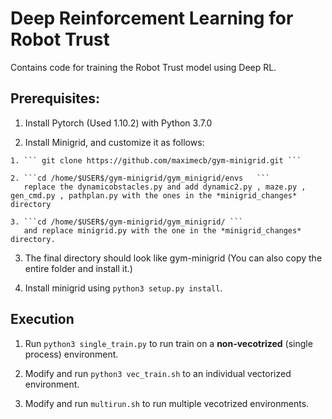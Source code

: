
# Deep Reinforcement Learning for Robot Trust

Contains code for training the Robot Trust model using Deep RL.

## Prerequisites:

  1. Install Pytorch (Used 1.10.2) with Python 3.7.0

  2. Install Minigrid, and customize it as follows:
  
    1. ``` git clone https://github.com/maximecb/gym-minigrid.git ```

    2. ```cd /home/$USER$/gym-minigrid/gym_minigrid/envs   ``` 
       replace the dynamicobstacles.py and add dynamic2.py , maze.py , gen_cmd.py , pathplan.py with the ones in the *minigrid_changes* directory

    3. ```cd /home/$USER$/gym-minigrid/gym_minigrid/ ``` 
       and replace minigrid.py with the one in the *minigrid_changes* directory.
  
  3. The final directory should look like gym-minigrid (You can also copy the entire folder and install it.)

  3. Install minigrid using ``python3 setup.py install``.

## Execution

  1. Run ``python3 single_train.py`` to run train on a **non-vecotrized** (single process) environment.

  2. Modify and run ``python3 vec_train.sh`` to an individual vectorized environment.

  3. Modify and run ``multirun.sh`` to run multiple vecotrized environments.

